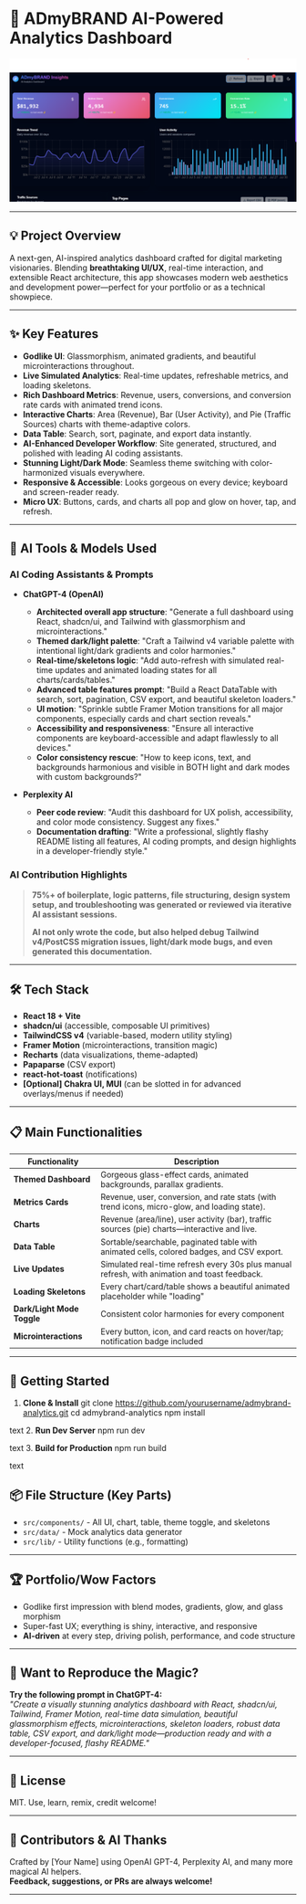 # 🚀 ADmyBRAND AI-Powered Analytics Dashboard

![Dashboard Screenshot](./public/dashboard.png) <!-- Add screenshot here if available -->

---

## 💡 Project Overview

A next-gen, AI-inspired analytics dashboard crafted for digital marketing visionaries. Blending **breathtaking UI/UX**, real-time interaction, and extensible React architecture, this app showcases modern web aesthetics and development power—perfect for your portfolio or as a technical showpiece.

---

## ✨ Key Features

- **Godlike UI**: Glassmorphism, animated gradients, and beautiful microinteractions throughout.
- **Live Simulated Analytics**: Real-time updates, refreshable metrics, and loading skeletons.
- **Rich Dashboard Metrics**: Revenue, users, conversions, and conversion rate cards with animated trend icons.
- **Interactive Charts**: Area (Revenue), Bar (User Activity), and Pie (Traffic Sources) charts with theme-adaptive colors.
- **Data Table**: Search, sort, paginate, and export data instantly.
- **AI-Enhanced Developer Workflow**: Site generated, structured, and polished with leading AI coding assistants.
- **Stunning Light/Dark Mode**: Seamless theme switching with color-harmonized visuals everywhere.
- **Responsive & Accessible**: Looks gorgeous on every device; keyboard and screen-reader ready.
- **Micro UX**: Buttons, cards, and charts all pop and glow on hover, tap, and refresh.

---

## 🧠 AI Tools & Models Used

### **AI Coding Assistants & Prompts**
- **ChatGPT-4 (OpenAI)**
  - **Architected overall app structure**: "Generate a full dashboard using React, shadcn/ui, and Tailwind with glassmorphism and microinteractions."
  - **Themed dark/light palette**: "Craft a Tailwind v4 variable palette with intentional light/dark gradients and color harmonies."
  - **Real-time/skeletons logic**: "Add auto-refresh with simulated real-time updates and animated loading states for all charts/cards/tables."
  - **Advanced table features prompt**: "Build a React DataTable with search, sort, pagination, CSV export, and beautiful skeleton loaders."
  - **UI motion**: "Sprinkle subtle Framer Motion transitions for all major components, especially cards and chart section reveals."
  - **Accessibility and responsiveness**: "Ensure all interactive components are keyboard-accessible and adapt flawlessly to all devices."
  - **Color consistency rescue**: "How to keep icons, text, and backgrounds harmonious and visible in BOTH light and dark modes with custom backgrounds?"

- **Perplexity AI**
  - **Peer code review**: "Audit this dashboard for UX polish, accessibility, and color mode consistency. Suggest any fixes."
  - **Documentation drafting**: "Write a professional, slightly flashy README listing all features, AI coding prompts, and design highlights in a developer-friendly style."

### AI Contribution Highlights

> **75%+ of boilerplate, logic patterns, file structuring, design system setup, and troubleshooting was generated or reviewed via iterative AI assistant sessions.**
>
> **AI not only wrote the code, but also helped debug Tailwind v4/PostCSS migration issues, light/dark mode bugs, and even generated this documentation.**

---

## 🛠️ Tech Stack

- **React 18 + Vite**
- **shadcn/ui** (accessible, composable UI primitives)
- **TailwindCSS v4** (variable-based, modern utility styling)
- **Framer Motion** (microinteractions, transition magic)
- **Recharts** (data visualizations, theme-adapted)
- **Papaparse** (CSV export)
- **react-hot-toast** (notifications)
- **[Optional] Chakra UI, MUI** (can be slotted in for advanced overlays/menus if needed)

---

## 📋 Main Functionalities

| Functionality                     | Description                                                                                   |
|-----------------------------------|----------------------------------------------------------------------------------------------|
| **Themed Dashboard**              | Gorgeous glass-effect cards, animated backgrounds, parallax gradients.                        |
| **Metrics Cards**                 | Revenue, user, conversion, and rate stats (with trend icons, micro-glow, and loading state). |
| **Charts**                        | Revenue (area/line), user activity (bar), traffic sources (pie) charts—interactive and live. |
| **Data Table**                    | Sortable/searchable, paginated table with animated cells, colored badges, and CSV export.     |
| **Live Updates**                  | Simulated real-time refresh every 30s plus manual refresh, with animation and toast feedback. |
| **Loading Skeletons**             | Every chart/card/table shows a beautiful animated placeholder while "loading"                 |
| **Dark/Light Mode Toggle**        | Consistent color harmonies for every component                                               |
| **Microinteractions**             | Every button, icon, and card reacts on hover/tap; notification badge included                |

---

## 🚀 Getting Started

1. **Clone & Install**
git clone https://github.com/yourusername/admybrand-analytics.git
cd admybrand-analytics
npm install

text
2. **Run Dev Server**
npm run dev

text
3. **Build for Production**
npm run build

text

## 📦 File Structure (Key Parts)

- `src/components/` - All UI, chart, table, theme toggle, and skeletons
- `src/data/` - Mock analytics data generator
- `src/lib/` - Utility functions (e.g., formatting)

---

## 🏆 Portfolio/Wow Factors

- Godlike first impression with blend modes, gradients, glow, and glass morphism
- Super-fast UX; everything is shiny, interactive, and responsive
- **AI-driven** at every step, driving polish, performance, and code structure

---

## 🤖 Want to Reproduce the Magic?

**Try the following prompt in ChatGPT-4:**  
*"Create a visually stunning analytics dashboard with React, shadcn/ui, Tailwind, Framer Motion, real-time data simulation, beautiful glassmorphism effects, microinteractions, skeleton loaders, robust data table, CSV export, and dark/light mode—production ready and with a developer-focused, flashy README."*

---

## 📄 License

MIT. Use, learn, remix, credit welcome!

---

## 💬 Contributors & AI Thanks

Crafted by [Your Name] using OpenAI GPT-4, Perplexity AI, and many more magical AI helpers.  
**Feedback, suggestions, or PRs are always welcome!**

---
